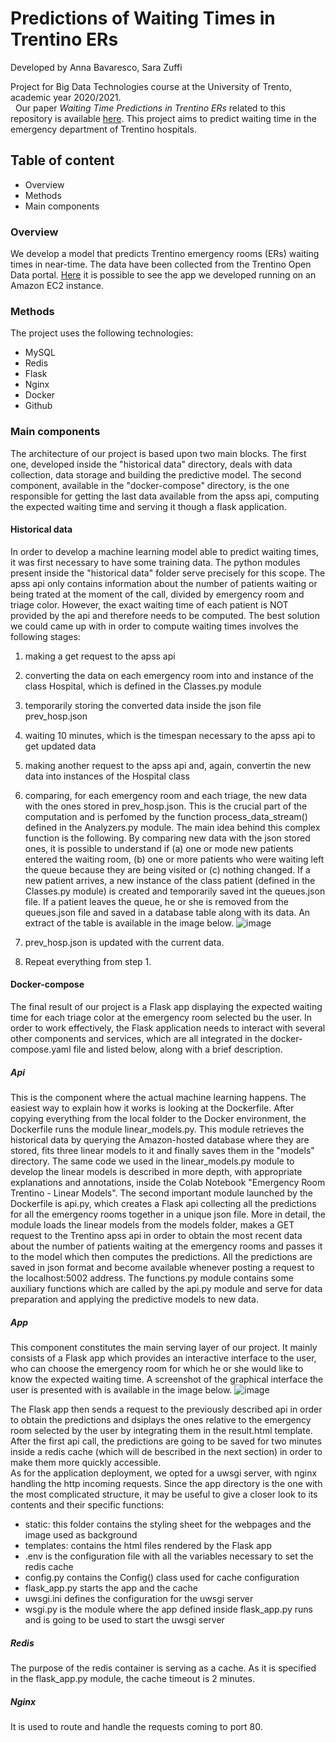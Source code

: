 # Predictions of Waiting Times in Trentino ERs
Developed by Anna Bavaresco, Sara Zuffi

Project for Big Data Technologies course at the University of Trento, academic year 2020/2021.
\
&nbsp;
Our paper *Waiting Time Predictions in Trentino ERs* related to this repository is available [here](https://docs.google.com/document/d/1ihTssGaq6pWx4sVkbFowT76X12OP8QVegTm5BH1fNFI/edit?usp=sharing).
This project aims to predict waiting time in the emergency department of Trentino hospitals.

## Table of content
* Overview
* Methods
* Main components

### Overview
We develop a model that predicts Trentino emergency rooms (ERs) waiting times in near-time. The data have been collected from the Trentino Open Data portal.
[Here](http://ec2-35-177-232-103.eu-west-2.compute.amazonaws.com) it is possible to see the app we developed running on an Amazon EC2 instance.  

### Methods
The project uses the following technologies:
* MySQL
* Redis
* Flask
* Nginx
* Docker
* Github

### Main components
The architecture of our project is based upon two main blocks. The first one, developed inside the "historical data" directory, deals with data collection, data storage and building the predictive model. The second component, available in the "docker-compose" directory, is the one responsible for getting the last data available from the apss api, computing the expected waiting time and serving it though a flask application. 

#### Historical data
In order to develop a machine learning model able to predict waiting times, it was first necessary to have some training data. The python modules present inside the "historical data" folder serve precisely for this scope. 
The apss api only contains information about the number of patients waiting or being trated at the moment of the call, divided by emergency room and triage color. However, the exact waiting time of each patient is NOT provided by the api and therefore needs to be computed. 
The best solution we could came up with in order to compute waiting times involves the following stages:
1. making a get request to the apss api
2. converting the data on each emergency room into and instance of the class Hospital, which is defined in the Classes.py module
3. temporarily storing the converted data inside the json file prev_hosp.json
4. waiting 10 minutes, which is the timespan necessary to the apss api to get updated data
5. making another request to the apss api and, again, convertin the new data into instances of the Hospital class
6. comparing, for each emergency room and each triage, the new data with the ones stored in prev_hosp.json. This is the crucial part of the computation and is perfomed by the function process_data_stream() defined in the Analyzers.py module. The main idea behind this complex function is the following. By comparing new data with the json stored ones, it is possible to understand if (a) one or mode new patients entered the waiting room, (b) one or more patients who were waiting left the queue because they are being visited or (c) nothing changed. If a new patient arrives, a new instance of the class patient (defined in the Classes.py module) is created and temporarily saved int the queues.json file. If a patient leaves the queue, he or she is removed from the queues.json file and saved in a database table along with its data. An extract of the table is available in the image below. ![image](https://user-images.githubusercontent.com/74197386/128709831-137c1b98-0865-4366-b752-ae0253507d42.png)


7. prev_hosp.json is updated with the current data.
8. Repeat everything from step 1.

#### Docker-compose
The final result of our project is a Flask app displaying the expected waiting time for each triage color at the emergency room selected bu the user. In order to work effectively, the Flask application needs to interact with several other components and services, which are all integrated in the docker-compose.yaml file and listed below, along with a brief description. 

##### Api
This is the component where the actual machine learning happens. The easiest way to explain how it works is looking at the Dockerfile. After copying everything from the local folder to the Docker environment, the Dockerfile runs the module linear_models.py. This module retrieves the historical data by querying the Amazon-hosted database where they are stored, fits three linear models to it and finally saves them in the "models" directory. The same code we used in the linear_models.py module to develop the linear models is described in more depth, with appropriate explanations and annotations, inside the Colab Notebook "Emergency Room Trentino - Linear Models".
The second important module launched by the Dockerfile is api.py, which creates a Flask api collecting all the predictions for all the emergency rooms together in a unique json file. More in detail, the module loads the linear models from the models folder, makes a GET request to the Trentino apss api in order to obtain the most recent data about the number of patients waiting at the emergency rooms and passes it to the model which then computes the predictions. 
All the predictions are saved in json format and become available whenever posting a request to the localhost:5002 address. The functions.py module contains some auxiliary functions which are called by the api.py module and serve for data preparation and applying the predictive models to new data.   

##### App
This component constitutes the main serving layer of our project. It mainly consists of a Flask app which provides an interactive interface to the user, who can choose the emergency room for which he or she would like to know the expected waiting time. A screenshot of the graphical interface the user is presented with is available in the image below.
![image](https://user-images.githubusercontent.com/74197386/128715677-8e980d76-0cc0-4d3f-a239-b8dbf12333a3.png)

The Flask app then sends a request to the previously described api in order to obtain the predictions and dsiplays the ones relative to the emergency room selected by the user by integrating them in the result.html template. After the first api call, the predictions are going to be saved for two minutes inside a redis cache (which will de bescribed in the next section) in order to make them more quickly accessible.   
As for the application deployment, we opted for a uwsgi server, with nginx handling the http incoming requests.
Since the app directory is the one with the most complicated structure, it may be useful to give a closer look to its contents and their specific functions:
* static: this folder contains the styling sheet for the webpages and the image used as background
* templates: contains the html files rendered by the Flask app
* .env is the configuration file with all the variables necessary to set the redis cache
* config.py contains the Config() class used for cache configuration
* flask_app.py starts the app and the cache 
* uwsgi.ini defines the configuration for the uwsgi server
* wsgi.py is the module where the app defined inside flask_app.py runs and is going to be used to start the uwsgi server 

##### Redis
The purpose of the redis container is serving as a cache. As it is specified in the flask_app.py module, the cache timeout is 2 minutes.

##### Nginx
It is used to route and handle the requests coming to port 80. 
